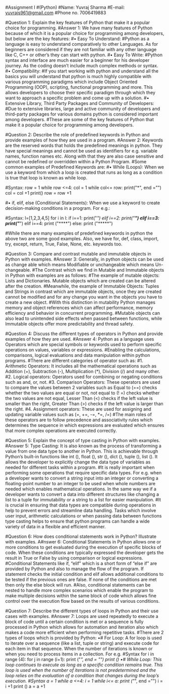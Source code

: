 #Assignment I
#(Python)
#Name: Yuvraj Sharma 
#E-mail: yuvrajs961@gmail.com
#Phone no. 7006419883

#Question 1: Explain the key features of Python that make it a popular choice for programming.
#Answer 1: We have many features of Python because of which it is a popular choice for programming among developers, but below are the key features:
#•	Easy To Understand:
#Python as a language is easy to understand comparatively to other Languages. As for beginners are considered if they are not familiar with any other language like C, C++ or other’s they can start with python.
#•	Easy To Write:
#Python syntax and interface are much easier for a beginner for his developer journey. As the coding doesn’t include much complex methods or syntax.
#•	Compatibility:
#If you start working with python and understand all the basics you will understand that python is much highly compatible with various programming paradigms which include Object Oriented Programming (OOP), scripting, functional programming and more. This allows developers to choose their specific paradigm through which they want to approach a specific problem and come up with a solution. 
#•	Extensive Library, Third Party Packages and Community of Developers:
#Due to extensive libraries, large and active community of developers and third-party packages for various domains python is considered important among developers.
#These are some of the key features of Python that make it a popular choice for programming among developers.





#Question 2: Describe the role of predefined keywords in Python and provide examples of how they are used in a program.
#Answer 2: Keywords are the reserved words that holds the predefined meanings in python. They have special meanings and cannot be used as identifiers for e.g. variable names, function names etc. Along with that they are also case sensitive and cannot be redefined or overridden within a Python Program. 
#Some common examples of Predefined Keywords are:
#•	While (Loops): When we use a keyword from which a loop is created that runs as long as a condition is true that loop is known as while loop.

#Syntax:
row = 1
while row <=4:
  col = 1
  while col<= row:
    print("*", end ="")
    col = col +1
  print()
  row = row +1

#•	if, elif, else (Conditional Statements): When we use a keyword to create decision-making conditions in a program. For e.g.:

#Syntax:
l=[1,2,3,4,5]
for i in l:
  if i==1:
    print("*")
  elif i==2:
    print("**")
  elif i==3:
    print("***")
  elif i==4:
    print ("****")
else:
  print ("*****")

#While there are many examples of predefined keywords in python the above two are some good examples. Also, we have for, def, class, import, try, except, return, True, False, None, etc. keywords too.




#Question 3:  Compare and contrast mutable and immutable objects in Python with examples.
#Answer 3:  Generally, in python objects can be used as change able which means Modifiable or unchangeable which means Un-changeable. 
#The Contrast which we find in Mutable and Immutable objects in Python with examples are as follows:
#The example of mutable objects: Lists and Dictionaries. Mutable objects which are created can be altered after the creation. 
#Meanwhile, the example of Immutable Objects: Tuples and Strings in contrast which are immutable objects, once they are created cannot be modified and for any change you want in the objects you have to create a new object.
#With this distinction in mutability Python manages memory and object references which can affect performance, memory efficiency and behavior in concurrent programming.
#Mutable objects can also lead to unintended side effects when passed between functions, while Immutable objects offer more predictability and thread safety. 





#Question 4:  Discuss the different types of operators in Python and provide examples of how they are used.
#Answer 4: Python as a language uses Operators which are special symbols or keywords used to perform specific operations on values, variables or expressions. 
#Enabling the calculations, comparisons, logical evaluations and data manipulation within python programs. 
#There are different categories of operator such as:
#1.	Arithmetic Operators: It includes all the mathematical operations such as Addition (+), Subtraction (-), Multiplication (*), Division (/) and many other. 
#2.	Logical operators: Operators used for combining or negating conditions such as and, or, not. 
#3.	Comparison Operators: These operators are used to compare the values between 2 variables such as Equal to (==) checks whether the two values are equal or not, not equal to (! =) checks whether the two values are not equal, Lesser Than (<) checks if the left value is smaller than the right, Greater Than (>) checks if the left value is larger than the right.
#4.	Assignment operators: These are used for assigning and updating variable values such as (=, +=, -=, *=, /=)
#The main roles of these operators are to follow precedence and associativity rules which determines the sequence in which expressions are evaluated which ensures that more complex operations are executed correctly.




#Question 5: Explain the concept of type casting in Python with examples.
#Answer 5: 	Type Casting: It is also known as the process of transforming a value from one data type to another in Python. This is achievable through Python’s built-in functions like int (), float (), str (), dict (), tuple (), list ().  It allows the developer to explicitly change the data type of variables as needed for different tasks within a program.
#It is really important when performing some operations that require specific data types. For e.g. when a developer wants to convert a string input into an integer or converting a floating-point number to an integer to be used when whole numbers are needed which enables mathematical operations. In the same way we if a developer wants to convert a data into different structures like changing a list to a tuple for immutability or a string to a list for easier manipulation.
#It is crucial in ensuring that data types are compatible during operations in help to prevent errors and streamline data handling. Tasks which involve user input, arithmetic calculations or when passing data between functions type casting helps to ensure that python programs can handle a wide variety of data in a flexible and efficient manner.






#Question 6: How does conditional statements work in Python? Illustrate with examples.
A#nswer 6:  Conditional Statements in Python allows one or more conditions to get evaluated during the execution of specific blocks of code. When these conditions are typically expressed the developer gets the result in True or False by using comparison or logical expressions.
#Conditional Statements like if, “elif” which is a short form of “else if” are provided by Python and also to manage the flow of the program.  If statement checks the initial condition and elif allows additional conditions to be tested if the previous ones are false. If none of the conditions are met then only the else block will run.
#Also, conditional statements can be nested to handle more complex scenarios which enable the program to make multiple decisions within the same block of code which allows fine control over the execution flow based on the results of various conditions.



#Question 7: Describe the different types of loops in Python and their use cases with examples.
#Answer 7: Loops are used repeatedly to execute a block of code until a certain condition is met or a sequence is fully processed in Python which allows for automation and iteration also which makes a code more efficient when performing repetitive tasks.
#There are 2 types of loops which is provided by Python:
•#	For Loop: A for loop is used to iterate over a sequence (like a list, tuple or string) and execute code for each item in that sequence. When the number of iterations is known or when you need to process items in a collection. For e.g.
#Syntax
for i in range (4):
  for j in range (i+1):
    print ("*", end = "")
  print ()
•#	While Loop: This loop continues to execute as long as a specific condition remains true. This loop is used when the number of iterations is not predetermined and the loop relies on the evaluation of a condition that changes during the loop’s execution.
#Syntax
a = 1
while a <=4:
  i = 1
  while i<= a:
    print ("*", end ="")
    i = i +1
  print ()
  a = a +1

